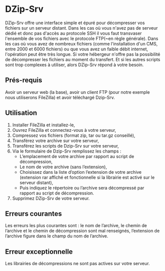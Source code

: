 # DZip-Srv
DZip-Srv offre une interface simple et épuré pour décompresser vos fichiers sur un serveur distant. Dans les cas où vous n'avez pas de serveur dédié et donc pas d'accès au protocole SSH il vous faut transvaser l'ensemble de vos fichiers avec le protocole FTP(~en règle générale).
Dans les cas où vous avez de nombreux fichiers (comme l'installation d'un CMS, entre 2000 et 6000 fichiers) ou que vous avez un faible débit internet, l'opération peut être très longue. Si votre hébergeur n'offre pas la possibilité de décompresser les fichiers au moment du transfert. Et si les autres scripts sont trop complexes à utiliser, alors DZip-Srv répond à votre besoin.
## Prés-requis
Avoir un serveur web (la base), avoir un client FTP (pour notre exemple nous utiliserons FileZilla) et avoir téléchargé Dzip-Srv.

## Utilisation
1. Installer FileZilla et installez-le,
2. Ouvrez FileZilla et connectez-vous à votre serveur,
3. Compressez vos fichiers (format zip, tar ou tar.gz conseillé),
4. Transférez votre archive sur votre serveur,
5. Transférez les scripts de Dzip-Srv sur votre serveur,
6. Via le formulaire de Dzip-Srv remplissez les champs :
    * L’emplacement de votre archive par rapport au script de décompression,
    * Le nom de votre archive (sans l’extension),
    * Choisissez dans la liste d’option l’extension de votre archive (extension rar affiché et fonctionnelle si la librairie est activé sur le serveur distant),
    * Puis indiquez le répertoire ou l’archive sera décompressé par rapport au script de décompression.
7. Supprimez DZip-Srv de votre serveur.

## Erreurs courantes
Les erreurs les plus courantes sont :
le nom de l’archive, le chemin de l’archive et le chemin de décompression sont mal renseignés, l’extension de l’archive figure dans le champ du nom de l’archive.

## Erreur exceptionnelle
Les librairies de décompressions ne sont pas actives sur votre serveur.
